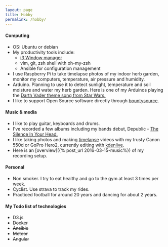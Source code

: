 ```yaml
---
layout: page
title: Hobby
permalink: /hobby/
---
```



#### Computing
* OS: Ubuntu or debian
* My productivity tools include:
  * [i3 Window manager](http://i3wm.org/)
  * vim, git, zsh shell with oh-my-zsh
  * Ansible for configuration management
* I use Raspberry Pi to take timelapse photos of my indoor herb garden, monitor my computers, temperature, air pressure and humidity. 
* Arduino. Planning to use it to detect sunlight, temperature and soil moisture and water my herb garden. Here is one of my Arduinos playing the [Darth Vader theme song from Star Wars.](https://youtu.be/rEUASjuaOWA?t=43s)
* I like to support Open Source software directly through [bountysource](https://www.bountysource.com/people/26380-viktorsmari).


#### Music & media
* I like to play guitar, keyboards and drums.
* I've recorded a few albums including my bands debut, Depublic - [The Silence In Your Head.](https://www.youtube.com/playlist?list=PLqk4VryX8RVrl27dEd91rj1gl9fCWycNf)
* I like taking photos and making [timelapse](https://www.youtube.com/playlist?list=PLaxquseA83on1yrIPwW4m-F2g13ECG3l8) videos with my trusty Canon 550d or GoPro Hero2, currently editing with [kdenlive](https://kdenlive.org/).
* Here is an [overview]({% post_url 2016-03-15-music%}) of my recording setup.


#### Personal
* Non smoker. I try to eat healthy and go to the gym at least 3 times per week.
* Cyclist. Use strava to track my rides.
* Practiced football for around 20 years and dancing for about 2 years.


#### My Todo list of technologies
* D3.js
* ~~Docker~~
* ~~Ansible~~
* ~~Meteor~~
* ~~Angular~~
